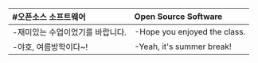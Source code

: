 | #오픈소스 소프트웨어| Open Source Software |
|:-------|:-------|
| -재미있는 수업이었기를 바랍니다. | -Hope you enjoyed the class. |
| -야호, 여름방학이다~! | -Yeah, it's summer break! |
